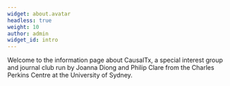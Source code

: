 ```yaml
---
widget: about.avatar
headless: true
weight: 10
author: admin
widget_id: intro
---
```

Welcome to the information page about CausalTx, a special interest group and journal club run by Joanna Diong and Philip Clare from the Charles Perkins Centre at the University of Sydney.